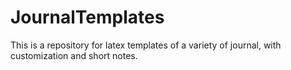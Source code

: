 # JournalTemplates

This is a repository for latex templates of a variety of journal, with customization and short notes.